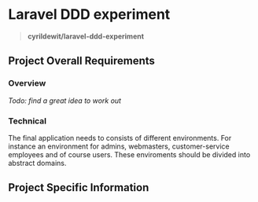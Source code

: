 # Laravel DDD experiment

> **cyrildewit/laravel-ddd-experiment**

## Project Overall Requirements

### Overview

_Todo: find a great idea to work out_

### Technical

The final application needs to consists of different environments. For instance an environment for admins, webmasters, customer-service employees and of course users. These enviroments should be divided into abstract domains.

## Project Specific Information
